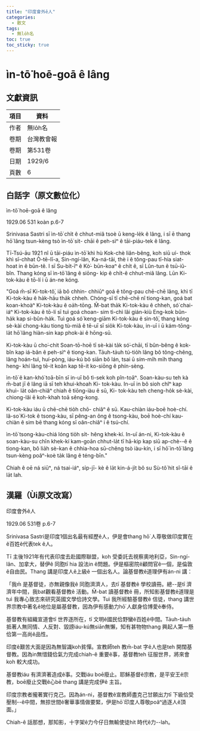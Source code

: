 ```yaml
---
title: "印度會外ê人"
categories:
  - 散文
tags:
  - 無lo̍h名
toc: true
toc_sticky: true
---
```


# ìn-tō͘ hoē-goā ê lâng

## 文獻資訊

| 項目 | 資料 |
|---|---|
| 作者 | 無lo̍h名 |
| 卷期 | 台灣教會報 |
| 卷期 | 第531卷 |
| 日期 | 1929/6 |
| 頁數 | 6 |

## 白話字（原文數位化）

ìn-tō͘ hoē-goā ê lâng

1929.06 531 koàn p.6-7

Srinivasa Sastri sī ìn-tō͘ chi̍t ê chhut-miâ tsoè ū keng-le̍k ê lâng, i sī ē thang hō͘ lâng tsun-kèng tsò ìn-tō͘ si̍t- chāi ê peh-sìⁿ ê tāi-piáu-tek ê lâng.

Tī-Tsú-āu 1921 nî ū tāi-piáu ìn-tō͘ khì hù Kok-chè liân-bêng, koh siū uí- thok khì sī-chhat Ò-tē-lī-a, Sin-ngí-lân, Ka-ná-tāi, thè i ê tông-pau tī-hia siat- hoat in ê būn-tê. I sī Su-bi̍t-īⁿ ê Kò͘- būn-koaⁿ ê chi̍t ê, sī Lûn-tun ê tsū-iû- bîn. Thang kóng sī ìn-tō͘ lâng ê siōng- kip ê chi̍t-ê chhut-miâ lâng. Lūn Ki- tok-kàu ê tō-lí i ū án-ne kóng.

"Goá m̄-sī Ki-tok-tô͘, iā bô chhin- chhiūⁿ goá ê tông-pau chē-chē lâng, khì tī Ki-tok-kàu ê ha̍k-hāu tha̍k chheh. Chóng-sī tī chē-chē nî tiong-kan, goá bat koan-khoàⁿ Ki-tok-kàu ê oa̍h-tōng. M̄-bat tha̍k Ki-tok-kàu ê chheh, só͘ chai- iáⁿ Ki-tok-kàu ê tō-lí sī tuì goá choan- sim tì-chì lâi gián-kiù Eng-kok bûn-ha̍k kap si-bûn-ha̍k. Tuì goá só͘ keng-giām Ki-tok-kàu ê sìn-tô͘, thang kóng sè-kài chong-kàu tiong tù-miâ ê tē-uī sī sio̍k Ki-tok-kàu, in-uī i ū kám-tōng-la̍t hō͘ lâng hiàn-sin kap phok-ài ê hōng-sū.

Ki-tok-kàu ū cho͘-chit Soan-tō-hoē tī sè-kài ta̍k só͘-chāi, tī bûn-bêng ê kok- bîn kap iá-bân ê peh-sìⁿ ê tiong-kan. Ta̍uh-ta̍uh tú-tio̍h lâng bô tông-chêng, lâng hoán-tuì, huí-pòng, iáu-kú bô siān bô lán, tsai ū sím-mi̍h mi̍h thang heng- khí lâng tē-it koân kap tē-it ko-siōng ê phín-sèng.

ìn-tō͘ ê kan-khó͘ toā-bīn sī in-uī bô tì-sek koh pîn-toāⁿ. Soan-kàu-su teh kà m̄-bat jī ê lâng iā sī teh khui-khoah Ki- tok-kàu. In-uī in bô sioh chîⁿ kap khuì- la̍t oân-chiâⁿ chiah ê tiōng-iàu ê sū, Ki- tok-kàu teh cheng-ho̍k sè-kài, chiong-lâi ē koh-khah toā sêng-kong.

Ki-tok-kàu iáu ū chē-chē tio̍h chō- chiâⁿ ê sū. Kau-chiàn iáu-boē hoè-chí. Iâ-so͘ Ki-tok ê tsong-kàu, sī pêng-an ông ê tsong-kàu, boē hoè-chí kau-chiàn ê sim bē thang kóng sī oân-chiâⁿ i ê tsú-chí.

ìn-tō͘ tsong-kàu-chiá lóng tio̍h si̍t- hêng khek-kí. In-uī án-ni, Ki-tok-kàu ê soan-kàu-su chīn khek-kí kam-goān chhut-la̍t tī hā-kip kap siū ap-chè--ê ê tiong-kan, bô lia̍h sè-kan ê chhia-hoa sū-chêng tsò iàu-kín, i sī hō͘ ìn-tō͘ lâng tsun-kèng poâⁿ-koè ta̍k lâng ê téng-bīn."

Chiah ê oē ná siūⁿ, ná tsai-iáⁿ, si̍p-jī- kè ê la̍t kin-á-ji̍t bô su Sù-tô͘ hit sî-tāi ê la̍t lah.

## 漢羅（Ùi原文改寫）

印度會外ê人

1929.06 531卷 p.6-7

Srinivasa Sastri是印度1個出名最有經歷ê人，伊是會thang hō͘ 人尊敬做印度實在ê百姓ê代表tek ê人。

Tī 主後1921年有代表印度去赴國際聯盟，koh 受委託去視察奧地利亞，Sin-ngí-lân、加拿大，替伊ê 同胞tī hia 設法in ê問題。伊是樞密院ê顧問官ê一個，是倫敦ê自由民。Thang 講是印度人ê上級ê 一個出名人。論基督教ê道理伊有án-ni 講：

「我m̄ 是基督徒，亦無親像我ê 同胞濟濟人，去tī 基督教ê 學校讀冊。總--是tī 濟濟年中間，我bat觀看基督教ê 活動。M̄-bat 讀基督教ê 冊，所知影基督教ê道理是tuì 我專心致志來研究英國文學佮詩文學。Tuì 我所經驗基督教ê 信徒，thang 講世界宗教中著名ê地位是屬基督教，因為伊有感動力hō͘ 人獻身佮博愛ê奉侍。

基督教有組織宣道會tī 世界逐所在，tī 文明ê國民佮野蠻ê百姓ê中間。Ta̍uh-ta̍uh抵著人無同情、人反對、毀謗iáu-kú無siān無懶，知有甚物物thang 興起人第一懸佮第一高尚ê品性。

印度ê艱苦大面是因為無智識koh貧憚。宣教師teh 教m̄-bat 字ê人也是teh 開闊基督教。因為in無惜錢佮氣力完成chiah-ê 重要ê事，基督教teh 征服世界，將來會koh 較大成功。

基督教iáu 有濟濟著造成ê事。交戰iáu boē廢止。耶穌基督ê宗教，是平安王ê宗教，boē廢止交戰ê心bē thang 講是完成伊ê 主旨。

印度宗教者攏著實行克己。因為án-ni，基督教ê宣教師盡克己甘願出力tī 下級佮受壓制--ê中間，無掠世間ê奢華事情做要緊，伊是hō͘ 印度人尊敬poâⁿ過逐人ê頂面。」

Chiah-ê 話那想，那知影，十字架ê力今仔日無輸使徒hit 時代ê力--lah。
